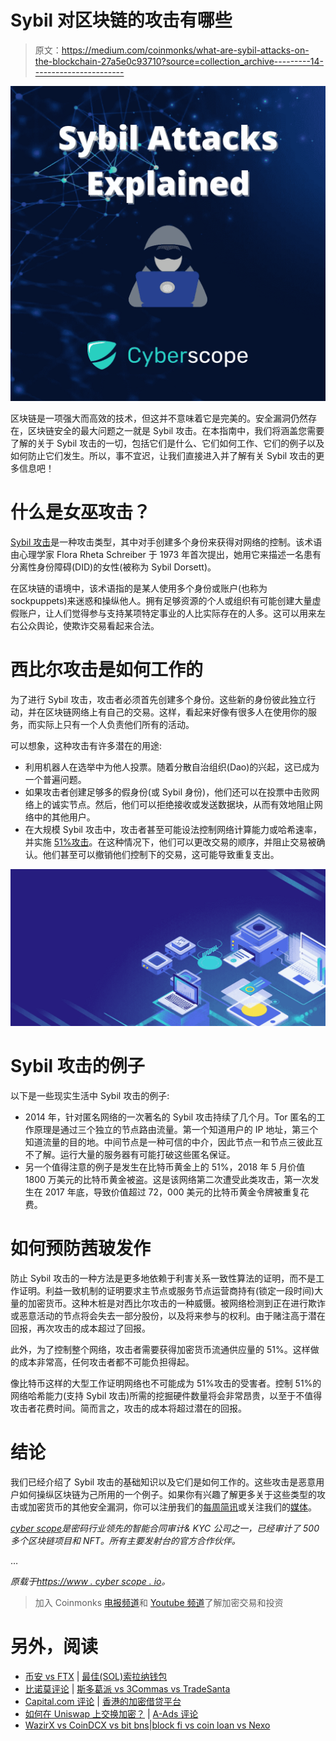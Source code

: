# Sybil 对区块链的攻击有哪些

> 原文：<https://medium.com/coinmonks/what-are-sybil-attacks-on-the-blockchain-27a5e0c93710?source=collection_archive---------14----------------------->

![](img/0e6879807e1336d82bc85aee875e39e7.png)

区块链是一项强大而高效的技术，但这并不意味着它是完美的。安全漏洞仍然存在，区块链安全的最大问题之一就是 Sybil 攻击。在本指南中，我们将涵盖您需要了解的关于 Sybil 攻击的一切，包括它们是什么、它们如何工作、它们的例子以及如何防止它们发生。所以，事不宜迟，让我们直接进入并了解有关 Sybil 攻击的更多信息吧！

# 什么是女巫攻击？

[Sybil 攻击](https://en.wikipedia.org/wiki/Sybil_attack)是一种攻击类型，其中对手创建多个身份来获得对网络的控制。该术语由心理学家 Flora Rheta Schreiber 于 1973 年首次提出，她用它来描述一名患有分离性身份障碍(DID)的女性(被称为 Sybil Dorsett)。

在区块链的语境中，该术语指的是某人使用多个身份或账户(也称为 sockpuppets)来迷惑和操纵他人。拥有足够资源的个人或组织有可能创建大量虚假账户，让人们觉得参与支持某项特定事业的人比实际存在的人多。这可以用来左右公众舆论，使欺诈交易看起来合法。

# **西比尔攻击是如何工作的**

为了进行 Sybil 攻击，攻击者必须首先创建多个身份。这些新的身份彼此独立行动，并在区块链网络上有自己的交易。这样，看起来好像有很多人在使用你的服务，而实际上只有一个人负责他们所有的活动。

可以想象，这种攻击有许多潜在的用途:

*   利用机器人在选举中为他人投票。随着分散自治组织(Dao)的兴起，这已成为一个普遍问题。
*   如果攻击者创建足够多的假身份(或 Sybil 身份)，他们还可以在投票中击败网络上的诚实节点。然后，他们可以拒绝接收或发送数据块，从而有效地阻止网络中的其他用户。
*   在大规模 Sybil 攻击中，攻击者甚至可能设法控制网络计算能力或哈希速率，并实施 [51%攻击](https://www.investopedia.com/terms/1/51-attack.asp)。在这种情况下，他们可以更改交易的顺序，并阻止交易被确认。他们甚至可以撤销他们控制下的交易，这可能导致重复支出。

![](img/2ee0e3b79bed0069af583f787f60e127.png)

# Sybil 攻击的例子

以下是一些现实生活中 Sybil 攻击的例子:

*   2014 年，针对匿名网络的一次著名的 Sybil 攻击持续了几个月。Tor 匿名的工作原理是通过三个独立的节点路由流量。第一个知道用户的 IP 地址，第三个知道流量的目的地。中间节点是一种可信的中介，因此节点一和节点三彼此互不了解。运行大量的服务器有可能打破这些匿名保证。
*   另一个值得注意的例子是发生在比特币黄金上的 51%，2018 年 5 月价值 1800 万美元的比特币黄金被盗。这是该网络第二次遭受此类攻击，第一次发生在 2017 年底，导致价值超过 72，000 美元的比特币黄金令牌被重复花费。

# **如何预防茜玻发作**

防止 Sybil 攻击的一种方法是更多地依赖于利害关系一致性算法的证明，而不是工作证明。利益一致机制的证明要求主节点或服务节点运营商持有(锁定一段时间)大量的加密货币。这种木桩是对西比尔攻击的一种威慑。被网络检测到正在进行欺诈或恶意活动的节点将会失去一部分股份，以及将来参与的权利。由于赌注高于潜在回报，再次攻击的成本超过了回报。

此外，为了控制整个网络，攻击者需要获得加密货币流通供应量的 51%。这样做的成本非常高，任何攻击者都不可能负担得起。

像比特币这样的大型工作证明网络也不可能成为 51%攻击的受害者。控制 51%的网络哈希能力(支持 Sybil 攻击)所需的挖掘硬件数量将会非常昂贵，以至于不值得攻击者花费时间。简而言之，攻击的成本将超过潜在的回报。

# 结论

我们已经介绍了 Sybil 攻击的基础知识以及它们是如何工作的。这些攻击是恶意用户如何操纵区块链为己所用的一个例子。如果你有兴趣了解更多关于这些类型的攻击或加密货币的其他安全漏洞，你可以注册我们的[每周简讯](https://twitter.com/cyberscope_io)或关注我们的[媒体](/@cyberscope)。

[*cyber scope*](https://www.cyberscope.io/)*是密码行业领先的智能合同审计& KYC 公司之一，已经审计了 500 多个区块链项目和 NFT。所有主要发射台的官方合作伙伴。*

…

*原载于*[*https://www . cyber scope . io*](https://www.cyberscope.io/)*。*

> 加入 Coinmonks [电报频道](https://t.me/coincodecap)和 [Youtube 频道](https://www.youtube.com/c/coinmonks/videos)了解加密交易和投资

# 另外，阅读

*   [币安 vs FTX](https://coincodecap.com/binance-vs-ftx) | [最佳(SOL)索拉纳钱包](https://coincodecap.com/solana-wallets)
*   [比诺莫评论](https://coincodecap.com/binomo-review) | [斯多葛派 vs 3Commas vs TradeSanta](https://coincodecap.com/stoic-vs-3commas-vs-tradesanta)
*   [Capital.com 评论](https://coincodecap.com/capital-com-review) | [香港的加密借贷平台](https://coincodecap.com/crypto-lending-hong-kong)
*   [如何在 Uniswap 上交换加密？](https://coincodecap.com/swap-crypto-on-uniswap) | [A-Ads 评论](https://coincodecap.com/a-ads-review)
*   [WazirX vs CoinDCX vs bit bns](/coinmonks/wazirx-vs-coindcx-vs-bitbns-149f4f19a2f1)|[block fi vs coin loan vs Nexo](/coinmonks/blockfi-vs-coinloan-vs-nexo-cb624635230d)